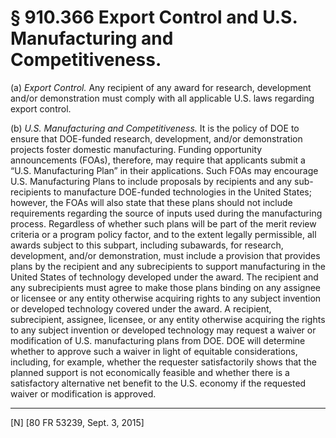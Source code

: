 # § 910.366   Export Control and U.S. Manufacturing and Competitiveness.

(a) *Export Control.* Any recipient of any award for research, development and/or demonstration must comply with all applicable U.S. laws regarding export control.


(b) *U.S. Manufacturing and Competitiveness.* It is the policy of DOE to ensure that DOE-funded research, development, and/or demonstration projects foster domestic manufacturing. Funding opportunity announcements (FOAs), therefore, may require that applicants submit a “U.S. Manufacturing Plan” in their applications. Such FOAs may encourage U.S. Manufacturing Plans to include proposals by recipients and any sub-recipients to manufacture DOE-funded technologies in the United States; however, the FOAs will also state that these plans should not include requirements regarding the source of inputs used during the manufacturing process. Regardless of whether such plans will be part of the merit review criteria or a program policy factor, and to the extent legally permissible, all awards subject to this subpart, including subawards, for research, development, and/or demonstration, must include a provision that provides plans by the recipient and any subrecipients to support manufacturing in the United States of technology developed under the award. The recipient and any subrecipients must agree to make those plans binding on any assignee or licensee or any entity otherwise acquiring rights to any subject invention or developed technology covered under the award. A recipient, subrecipient, assignee, licensee, or any entity otherwise acquiring the rights to any subject invention or developed technology may request a waiver or modification of U.S. manufacturing plans from DOE. DOE will determine whether to approve such a waiver in light of equitable considerations, including, for example, whether the requester satisfactorily shows that the planned support is not economically feasible and whether there is a satisfactory alternative net benefit to the U.S. economy if the requested waiver or modification is approved.



---

[N] [80 FR 53239, Sept. 3, 2015]




